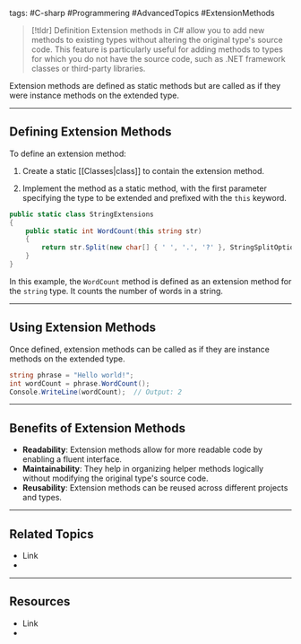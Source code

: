 tags: #C-sharp #Programmering #AdvancedTopics #ExtensionMethods

> [!tldr] Definition
> Extension methods in C# allow you to add new methods to existing types without altering the original type's source code.
> This feature is particularly useful for adding methods to types for which you do not have the source code, such as .NET framework classes or third-party libraries. 

Extension methods are defined as static methods but are called as if they were instance methods on the extended type.

---

## Defining Extension Methods
To define an extension method:

1. Create a static [[Classes|class]] to contain the extension method.

2. Implement the method as a static method, with the first parameter specifying the type to be extended and prefixed with the `this` keyword.

```csharp
public static class StringExtensions
{
    public static int WordCount(this string str)
    {
        return str.Split(new char[] { ' ', '.', '?' }, StringSplitOptions.RemoveEmptyEntries).Length;
    }
}
```

In this example, the `WordCount` method is defined as an extension method for the `string` type. It counts the number of words in a string.

---

## Using Extension Methods
Once defined, extension methods can be called as if they are instance methods on the extended type.
```csharp
string phrase = "Hello world!";
int wordCount = phrase.WordCount();
Console.WriteLine(wordCount);  // Output: 2
```

---

## Benefits of Extension Methods
- **Readability**: Extension methods allow for more readable code by enabling a fluent interface.
- **Maintainability**: They help in organizing helper methods logically without modifying the original type's source code.
- **Reusability**: Extension methods can be reused across different projects and types.

---

## Related Topics
- Link
- 

---

## Resources
- Link
- 
